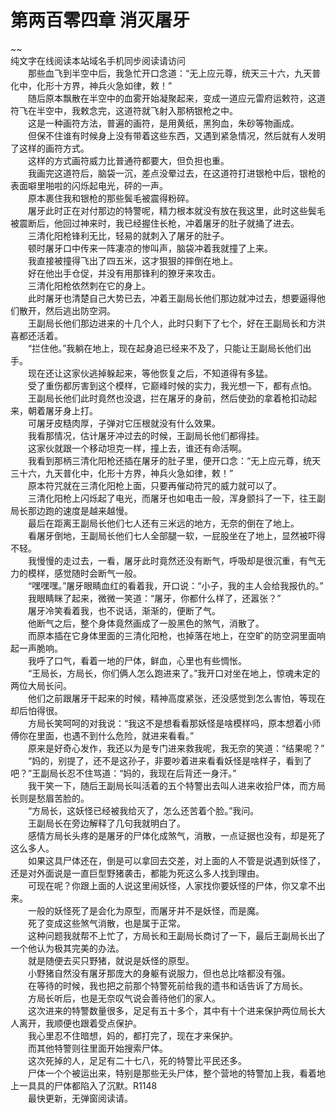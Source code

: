 # 第两百零四章 消灭屠牙

~~
            <br>纯文字在线阅读本站域名手机同步阅读请访问<br>　　那些血飞到半空中后，我急忙开口念道：“无上应元尊，统天三十六，九天普化中，化形十方界，神兵火急如律，敕！”<br>　　随后原本飘散在半空中的血雾开始凝聚起来，变成一道应元雷府运敕符，这道符飞在半空中，我敕念完，这道符就飞射入那柄银枪之中。<br>　　这是一种画符方法，普遍的画符，是用黄纸，黑狗血，朱砂等物画成。<br>　　但保不住谁有时候身上没有带着这些东西，又遇到紧急情况，然后就有人发明了这样的画符方式。<br>　　这样的方式画符威力比普通符都要大，但负担也重。<br>　　我画完这道符后，脑袋一沉，差点没晕过去，在这道符打进银枪中后，银枪的表面噼里啪啦的闪烁起电光，砰的一声。<br>　　原本裹住我和银枪的那些鬓毛被震得粉碎。<br>　　屠牙此时正在对付那边的特警呢，精力根本就没有放在我这里，此时这些鬓毛被震断后，他回过神来时，我已经握住长枪，冲着屠牙的肚子就捅了进去。<br>　　三清化阳枪锋利无比，轻易的就刺入了屠牙的肚子。<br>　　顿时屠牙口中传来一阵凄凉的惨叫声，脑袋冲着我就撞了上来。<br>　　我直接被撞得飞出了四五米，这才狠狠的摔倒在地上。<br>　　好在他出手仓促，并没有用那锋利的獠牙来攻击。<br>　　三清化阳枪依然刺在它的身上。<br>　　此时屠牙也清楚自己大势已去，冲着王副局长他们那边就冲过去，想要逼得他们散开，然后逃出防空洞。<br>　　王副局长他们那边进来的十几个人，此时只剩下了七个，好在王副局长和方洪喜都还活着。<br>　　“拦住他。”我躺在地上，现在起身追已经来不及了，只能让王副局长他们出手。<br>　　现在还让这家伙逃掉躲起来，等他恢复之后，不知道得有多猛。<br>　　受了重伤都厉害到这个模样，它巅峰时候的实力，我光想一下，都有点怕。<br>　　王副局长他们此时竟然也没退，拦在屠牙的身前，然后使劲的拿着枪扣动起来，朝着屠牙身上打。<br>　　可屠牙皮糙肉厚，子弹对它压根就没有什么效果。<br>　　我看那情况，估计屠牙冲过去的时候，王副局长他们都得挂。<br>　　这家伙就跟一个移动坦克一样，撞上去，谁还有命活啊。<br>　　我看到那柄三清化阳枪还插在屠牙的肚子里，便开口念：“无上应元尊，统天三十六，九天普化中，化形十方界，神兵火急如律，敕！”<br>　　原本符咒就在三清化阳枪上面，只要再催动符咒的威力就可以了。<br>　　三清化阳枪上闪烁起了电光，而屠牙也如电击一般，浑身颤抖了一下，往王副局长那边跑的速度是越来越慢。<br>　　最后在距离王副局长他们七人还有三米远的地方，无奈的倒在了地上。<br>　　看屠牙倒地，王副局长他们七人全部腿一软，一屁股坐在了地上，显然被吓得不轻。<br>　　我慢慢的走过去，一看，屠牙此时竟然还没有断气，呼吸却是很沉重，有气无力的模样，感觉随时会断气一般。<br>　　“嘿嘿嘿。”屠牙眼睛血红的看着我，开口说：“小子，我的主人会给我报仇的。”<br>　　我眼睛眯了起来，微微一笑道：“屠牙，你都什么样了，还嚣张？”<br>　　屠牙冷笑看着我，也不说话，渐渐的，便断了气。<br>　　他断气之后，整个身体竟然画成了一股黑色的煞气，消散了。<br>　　而原本插在它身体里面的三清化阳枪，也掉落在地上，在空旷的防空洞里面响起一声脆响。<br>　　我呼了口气，看着一地的尸体，鲜血，心里也有些惆怅。<br>　　“王局长，方局长，你们俩人怎么跑进来了。”我开口对坐在地上，惊魂未定的两位大局长问。<br>　　他们之前跟屠牙干起来的时候，精神高度紧张，还没感觉到怎么害怕，等现在却后怕得很。<br>　　方局长笑呵呵的对我说：“我这不是想看看那妖怪是啥模样吗，原本想着小师傅你在里面，也遇不到什么危险，就进来看看。”<br>　　原来是好奇心发作，我还以为是专门进来救我呢，我无奈的笑道：“结果呢？”<br>　　“妈的，别提了，还不是这孙子，非要吵着进来看看妖怪是啥样子，看到了吧？”王副局长忍不住骂道：“妈的，我现在后背还一身汗。”<br>　　我干笑一下，随后王副局长叫活着的五个特警出去叫人进来收拾尸体，而方局长则是愁眉苦脸的。<br>　　“方局长，这妖怪已经被我给灭了，怎么还苦着个脸。”我问。<br>　　王副局长在旁边解释了几句我就明白了。<br>　　感情方局长头疼的是屠牙的尸体化成煞气，消散，一点证据也没有，却是死了这么多人。<br>　　如果这具尸体还在，倒是可以拿回去交差，对上面的人不管是说遇到妖怪了，还是对外面说是一直巨型野猪袭击，都能为死这么多人找到理由。<br>　　可现在呢？你跟上面的人说这里闹妖怪，人家找你要妖怪的尸体，你又拿不出来。<br>　　一般的妖怪死了是会化为原型，而屠牙并不是妖怪，而是魔。<br>　　死了变成这些煞气消散，也是属于正常。<br>　　这种问题我就帮不上忙了，方局长和王副局长商讨了一下，最后王副局长出了一个他认为极其完美的办法。<br>　　就是随便去买只野猪，就说是妖怪的原型。<br>　　小野猪自然没有屠牙那庞大的身躯有说服力，但也总比啥都没有强。<br>　　在等待的时候，我也把之前那个特警死前给我的遗书和话告诉了方局长。<br>　　方局长听后，也是无奈叹气说会善待他们的家人。<br>　　这次进来的特警数量很多，足足有五十多个，其中有十个进来保护两位局长大人离开，我顺便也跟着受点保护。<br>　　我心里忍不住暗想，妈的，都打完了，现在才来保护。<br>　　而其他特警则往里面开始搜索尸体。<br>　　这次死掉的人，足足有二十七八，死的特警比平民还多。<br>　　尸体一个个被运出来，特别是那些无头尸体，整个营地的特警加上我，看着地上一具具的尸体都陷入了沉默。R1148<br>　　最快更新，无弹窗阅读请。<br>
	